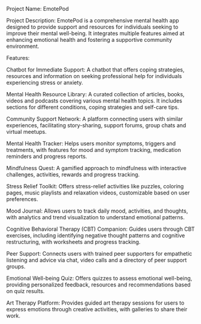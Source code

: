 Project Name: EmotePod

Project Description:
EmotePod is a comprehensive mental health app designed to provide support and resources for individuals seeking to improve their mental well-being. It integrates multiple features aimed at enhancing emotional health and fostering a supportive community environment.

Features:

Chatbot for Immediate Support: A chatbot that offers coping strategies, resources and information on seeking professional help for individuals experiencing stress or anxiety.

Mental Health Resource Library: A curated collection of articles, books, videos and podcasts covering various mental health topics. It includes sections for different conditions, coping strategies and self-care tips.

Community Support Network: A platform connecting users with similar experiences, facilitating story-sharing, support forums, group chats and virtual meetups.

Mental Health Tracker: Helps users monitor symptoms, triggers and treatments, with features for mood and symptom tracking, medication reminders and progress reports.

Mindfulness Quest: A gamified approach to mindfulness with interactive challenges, activities, rewards and progress tracking.

Stress Relief Toolkit: Offers stress-relief activities like puzzles, coloring pages, music playlists and relaxation videos, customizable based on user preferences.

Mood Journal: Allows users to track daily mood, activities, and thoughts, with analytics and trend visualization to understand emotional patterns.

Cognitive Behavioral Therapy (CBT) Companion: Guides users through CBT exercises, including identifying negative thought patterns and cognitive restructuring, with worksheets and progress tracking.

Peer Support: Connects users with trained peer supporters for empathetic listening and advice via chat, video calls and a directory of peer support groups.

Emotional Well-being Quiz: Offers quizzes to assess emotional well-being, providing personalized feedback, resources and recommendations based on quiz results.

Art Therapy Platform: Provides guided art therapy sessions for users to express emotions through creative activities, with galleries to share their work.
